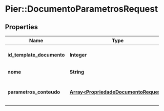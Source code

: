 # Pier::DocumentoParametrosRequest

## Properties
Name | Type | Description | Notes
------------ | ------------- | ------------- | -------------
**id_template_documento** | **Integer** | ID para o template do documento. | [optional] 
**nome** | **String** | Nome para o arquivo. | [optional] 
**parametros_conteudo** | [**Array&lt;PropriedadeDocumentoRequest&gt;**](PropriedadeDocumentoRequest.md) | Lista de par\u00E2metros para montagem do documento. | [optional] 


